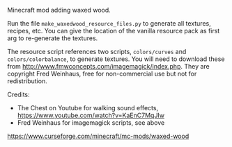 Minecraft mod adding waxed wood.

Run the file `make_waxedwood_resource_files.py` to generate all textures,
recipes, etc. You can give the location of the vanilla resource pack as first
arg to re-generate the textures.

The resource script references two scripts, `colors/curves` and `colors/colorbalance`, to
generate textures. You will need to download these from
http://www.fmwconcepts.com/imagemagick/index.php. They are copyright Fred
Weinhaus, free for non-commercial use but not for redistribution.

Credits:
* The Chest on Youtube for walking sound effects, https://www.youtube.com/watch?v=KaEnC7MqJIw
* Fred Weinhaus for imagemagick scripts, see above

https://www.curseforge.com/minecraft/mc-mods/waxed-wood
